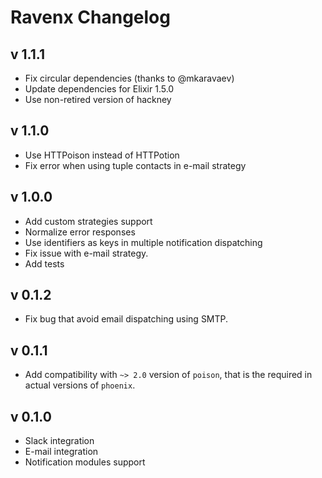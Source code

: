 # Ravenx Changelog

## v 1.1.1

* Fix circular dependencies (thanks to @mkaravaev)
* Update dependencies for Elixir 1.5.0
* Use non-retired version of hackney

## v 1.1.0

* Use HTTPoison instead of HTTPotion
* Fix error when using tuple contacts in e-mail strategy

## v 1.0.0

* Add custom strategies support
* Normalize error responses
* Use identifiers as keys in multiple notification dispatching
* Fix issue with e-mail strategy.
* Add tests

## v 0.1.2

* Fix bug that avoid email dispatching using SMTP.

## v 0.1.1

* Add compatibility with `~> 2.0` version of `poison`, that is the required in actual versions of `phoenix`.

## v 0.1.0

* Slack integration
* E-mail integration
* Notification modules support
